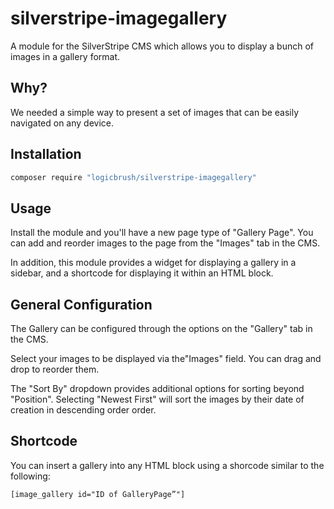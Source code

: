# silverstripe-imagegallery

A module for the SilverStripe CMS which allows you to display a bunch of images
in a gallery format.

## Why?

We needed a simple way to present a set of images that can be easily navigated
on any device.

## Installation

```sh
composer require "logicbrush/silverstripe-imagegallery"
```

## Usage

Install the module and you'll have a new page type of "Gallery Page".  You can
add and reorder images to the page from the "Images" tab in the CMS.

In addition, this module provides a widget for displaying a gallery in a
sidebar, and a shortcode for displaying it within an HTML block.

## General Configuration

The Gallery can be configured through the options on the "Gallery" tab in the
CMS.  

Select your images to be displayed via the"Images" field.  You can drag and drop
to reorder them.

The "Sort By" dropdown provides additional options for sorting beyond
"Position". Selecting "Newest First" will sort the images by their date of
creation in descending order order.

## Shortcode

You can insert a gallery into any HTML block using a shorcode similar to the
following:

```
[image_gallery id="ID of GalleryPage”"]
```
